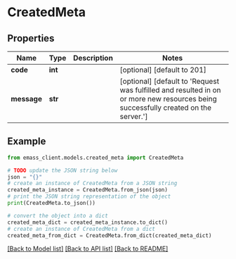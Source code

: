 # CreatedMeta


## Properties

Name | Type | Description | Notes
------------ | ------------- | ------------- | -------------
**code** | **int** |  | [optional] [default to 201]
**message** | **str** |  | [optional] [default to 'Request was fulfilled and resulted in on or more new resources being successfully created on the server.']

## Example

```python
from emass_client.models.created_meta import CreatedMeta

# TODO update the JSON string below
json = "{}"
# create an instance of CreatedMeta from a JSON string
created_meta_instance = CreatedMeta.from_json(json)
# print the JSON string representation of the object
print(CreatedMeta.to_json())

# convert the object into a dict
created_meta_dict = created_meta_instance.to_dict()
# create an instance of CreatedMeta from a dict
created_meta_from_dict = CreatedMeta.from_dict(created_meta_dict)
```
[[Back to Model list]](../README.md#documentation-for-models) [[Back to API list]](../README.md#documentation-for-api-endpoints) [[Back to README]](../README.md)


